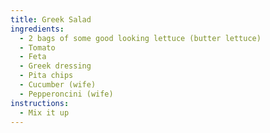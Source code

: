 ```yaml
---
title: Greek Salad
ingredients:
  - 2 bags of some good looking lettuce (butter lettuce)
  - Tomato
  - Feta
  - Greek dressing
  - Pita chips
  - Cucumber (wife)
  - Pepperoncini (wife)
instructions:
  - Mix it up
---
```


<Recipe/>

